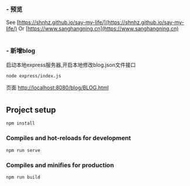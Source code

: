 ### - 预览
See [https://shnhz.github.io/say-my-life/](https://shnhz.github.io/say-my-life/) Or
[https://www.sanghangning.cn](https://www.sanghangning.cn)


#
### - 新增blog
启动本地express服务器,开启本地修改blog.json文件接口
```
node express/index.js
```

页面 [http://localhost:8080/blog/BLOG.html](http://localhost:8080/blog/BLOG.html)
#

## Project setup
```
npm install
```

### Compiles and hot-reloads for development
```
npm run serve
```

### Compiles and minifies for production
```
npm run build
```